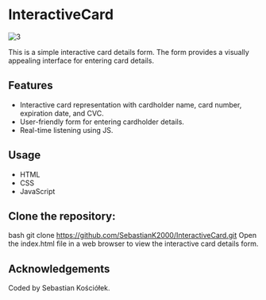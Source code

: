 # InteractiveCard

![3](https://github.com/SebastianK2000/InteractiveCard/assets/127401994/7106ba79-157b-4437-b09e-de76aeb12f18)


This is a simple interactive card details form. The form provides a visually appealing interface for entering card details.


## Features

- Interactive card representation with cardholder name, card number, expiration date, and CVC.
- User-friendly form for entering cardholder details.
- Real-time listening using JS.

## Usage

* HTML
* CSS
* JavaScript


## Clone the repository:
bash
git clone https://github.com/SebastianK2000/InteractiveCard.git
Open the index.html file in a web browser to view the interactive card details form.

## Acknowledgements
Coded by Sebastian Kościółek.
